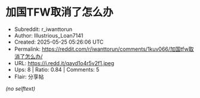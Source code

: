 # 加国TFW取消了怎么办

- Subreddit: r_iwanttorun
- Author: Illustrious_Loan7141
- Created: 2025-05-25 05:26:06 UTC
- Permalink: https://reddit.com/r/iwanttorun/comments/1kuv066/加国tfw取消了怎么办/
- URL: https://i.redd.it/qayd1o4r5v2f1.jpeg
- Ups: 8 | Ratio: 0.84 | Comments: 5
- Flair: 分享帖

_(no selftext)_

